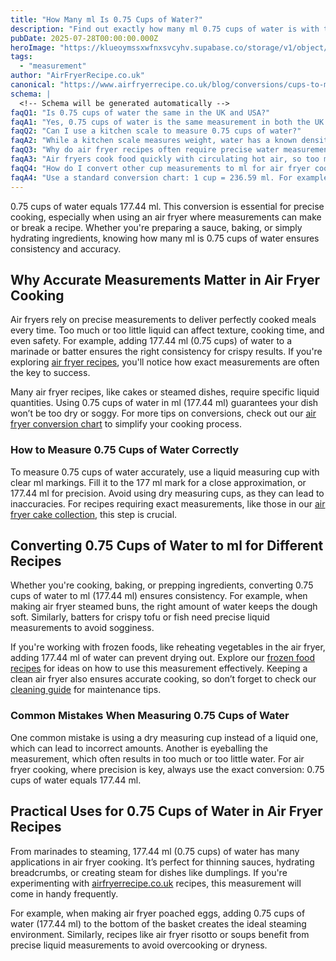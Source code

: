 ```yaml
---
title: "How Many ml Is 0.75 Cups of Water?"
description: "Find out exactly how many ml 0.75 cups of water is with this simple conversion guide. Perfect for air fryer recipes and precise cooking measurements."
pubDate: 2025-07-28T00:00:00.000Z
heroImage: "https://klueoymssxwfnxsvcyhv.supabase.co/storage/v1/object/public/Shmucket/how-many-ml-is-0-75-cups-of-water.webp"
tags:
  - "measurement"
author: "AirFryerRecipe.co.uk"
canonical: "https://www.airfryerrecipe.co.uk/blog/conversions/cups-to-ml/how-many-ml-is-0-75-cups-of-water"
schema: |
  <!-- Schema will be generated automatically -->
faqQ1: "Is 0.75 cups of water the same in the UK and USA?"
faqA1: "Yes, 0.75 cups of water is the same measurement in both the UK and USA. However, it's always best to use a metric conversion (177.44 ml) for precision, especially in air fryer recipes where accuracy matters."
faqQ2: "Can I use a kitchen scale to measure 0.75 cups of water?"
faqA2: "While a kitchen scale measures weight, water has a known density (1 g/ml), so 177.44 ml of water weighs 177.44 grams. If your scale has a ml setting, you can use it for this conversion. Otherwise, stick to a liquid measuring cup."
faqQ3: "Why do air fryer recipes often require precise water measurements?"
faqA3: "Air fryers cook food quickly with circulating hot air, so too much or too little water can affect texture and cooking time. Precise measurements, like 177.44 ml (0.75 cups), ensure even cooking and prevent sogginess or dryness."
faqQ4: "How do I convert other cup measurements to ml for air fryer cooking?"
faqA4: "Use a standard conversion chart: 1 cup = 236.59 ml. For example, 0.5 cups = 118.29 ml, and 1.5 cups = 354.88 ml. Our <a href=https://www.airfryerrecipe.co.uk/air-fryer-conversion-chart>air fryer conversion chart</a> simplifies these calculations for all your recipes."
---
```

<p>0.75 cups of water equals 177.44 ml. This conversion is essential for precise cooking, especially when using an air fryer where measurements can make or break a recipe. Whether you're preparing a sauce, baking, or simply hydrating ingredients, knowing how many ml is 0.75 cups of water ensures consistency and accuracy.</p>

<h2>Why Accurate Measurements Matter in Air Fryer Cooking</h2>  
<p>Air fryers rely on precise measurements to deliver perfectly cooked meals every time. Too much or too little liquid can affect texture, cooking time, and even safety. For example, adding 177.44 ml (0.75 cups) of water to a marinade or batter ensures the right consistency for crispy results. If you're exploring <a href=https://www.airfryerrecipe.co.uk/recipes>air fryer recipes</a>, you'll notice how exact measurements are often the key to success.</p>  

<p>Many air fryer recipes, like cakes or steamed dishes, require specific liquid quantities. Using 0.75 cups of water in ml (177.44 ml) guarantees your dish won’t be too dry or soggy. For more tips on conversions, check out our <a href=https://www.airfryerrecipe.co.uk/air-fryer-conversion-chart>air fryer conversion chart</a> to simplify your cooking process.</p>  

<h3>How to Measure 0.75 Cups of Water Correctly</h3>  
<p>To measure 0.75 cups of water accurately, use a liquid measuring cup with clear ml markings. Fill it to the 177 ml mark for a close approximation, or 177.44 ml for precision. Avoid using dry measuring cups, as they can lead to inaccuracies. For recipes requiring exact measurements, like those in our <a href=https://www.airfryerrecipe.co.uk/recipe-category/cakes>air fryer cake collection</a>, this step is crucial.</p>  

<h2>Converting 0.75 Cups of Water to ml for Different Recipes</h2>  
<p>Whether you're cooking, baking, or prepping ingredients, converting 0.75 cups of water to ml (177.44 ml) ensures consistency. For example, when making air fryer steamed buns, the right amount of water keeps the dough soft. Similarly, batters for crispy tofu or fish need precise liquid measurements to avoid sogginess.</p>  

<p>If you're working with frozen foods, like reheating vegetables in the air fryer, adding 177.44 ml of water can prevent drying out. Explore our <a href=https://www.airfryerrecipe.co.uk/recipe-category/frozen-foods>frozen food recipes</a> for ideas on how to use this measurement effectively. Keeping a clean air fryer also ensures accurate cooking, so don’t forget to check our <a href=https://www.airfryerrecipe.co.uk/air-fryer-cleaner>cleaning guide</a> for maintenance tips.</p>  

<h3>Common Mistakes When Measuring 0.75 Cups of Water</h3>  
<p>One common mistake is using a dry measuring cup instead of a liquid one, which can lead to incorrect amounts. Another is eyeballing the measurement, which often results in too much or too little water. For air fryer cooking, where precision is key, always use the exact conversion: 0.75 cups of water equals 177.44 ml.</p>  

<h2>Practical Uses for 0.75 Cups of Water in Air Fryer Recipes</h2>  
<p>From marinades to steaming, 177.44 ml (0.75 cups) of water has many applications in air fryer cooking. It’s perfect for thinning sauces, hydrating breadcrumbs, or creating steam for dishes like dumplings. If you're experimenting with <a href=https://www.airfryerrecipe.co.uk>airfryerrecipe.co.uk</a> recipes, this measurement will come in handy frequently.</p>  

<p>For example, when making air fryer poached eggs, adding 0.75 cups of water (177.44 ml) to the bottom of the basket creates the ideal steaming environment. Similarly, recipes like air fryer risotto or soups benefit from precise liquid measurements to avoid overcooking or dryness.</p>

